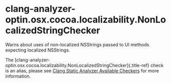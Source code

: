 # clang-analyzer-optin.osx.cocoa.localizability.NonLocalizedStringChecker

Warns about uses of non-localized NSStrings passed to UI methods
expecting localized NSStrings.

The
[clang-analyzer-optin.osx.cocoa.localizability.NonLocalizedStringChecker]{.title-ref}
check is an alias, please see [Clang Static Analyzer Available
Checkers](https://clang.llvm.org/docs/analyzer/checkers.html#optin-osx-cocoa-localizability-nonlocalizedstringchecker)
for more information.
